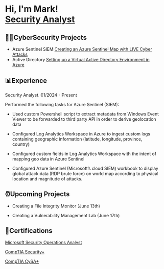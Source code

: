 <h1>Hi, I'm Mark! <br/><a href="https://github.com/Mark-Cyber">Security Analyst</a>

<h2>👨‍💻CyberSecurity Projects</h2>

  - Azure Sentinel SIEM [Creating an Azure Sentinel Map with LIVE Cyber Attacks](https://github.com/Mxrk23/Azure-Sentinel-SIEM-Lab)
  - Active Directory [Setting up a Virtual Active Directory Environment in Azure](https://github.com/Mxrk23/Active-Directory/blob/main/README.md#setting-up-a-home-lab-running-active-directory-oracle-virtualbox-and-adding-users-with-powershell)


<h2>📊Experience</h2>

Security Analyst. 01/2024 - Present

Performed the following tasks for Azure Sentinel (SIEM):

- Used custom Powershell script to extract metadata from Windows Event Viewer to be forwarded to third party API in order to derive geolocation data

- Configured Log Analytics Workspace in Azure to ingest custom logs containing geographic information (latitude, longitude, province, country)

- Configured custom fields in Log Analytics Workspace with the intent of mapping geo data in Azure Sentinel

- Configured Azure Sentinel (Microsoft’s cloud SIEM) workbook to display global attack data (RDP brute force) on world map according to physical location and magnitude of attacks.


<h2>⏰Upcoming Projects</h2>

  - Creating a File Integrity Monitor (June 13th)

  - Creating a Vulnerability Management Lab (June 17th)

<h2>📜Certifications</h2>

[Microsoft Security Operations Analyst](https://learn.microsoft.com/api/credentials/share/en-us/MarkKamotho-9627/924C7328A47B84CB?sharingId=3C3E8366B7D705F0)


[CompTIA Security+](https://www.credly.com/badges/fd71dd71-a18c-4b1d-ac1d-14a835886fc7/public_url)


[CompTIA CySA+](https://www.credly.com/badges/6236b8e6-f6da-489e-b8c8-315ad0646231/public_url
)

[linkedin]: https://www.linkedin.com/in/mark-kamotho-9b67971b8/

<!--

- 🔭 I’m currently working on ...
- 🌱 I’m currently learning ...
- 👯 I’m looking to collaborate on ...
- 🤔 I’m looking for help with ...
- 💬 Ask me about ...
- 📫 How to reach me: ...
- 😄 Pronouns: ...
- ⚡ Fun fact: ...
-->
